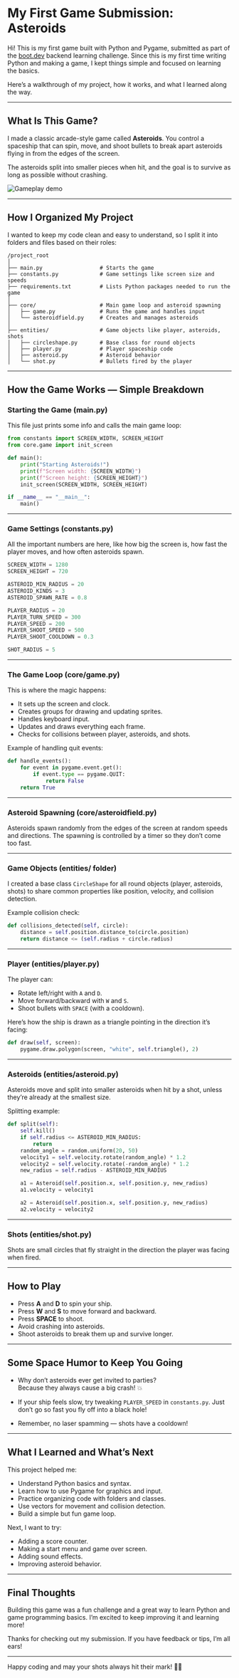 # My First Game Submission: Asteroids

Hi! This is my first game built with Python and Pygame, submitted as part of the [boot.dev](https://www.boot.dev/courses/build-asteroids-python) backend learning challenge. Since this is my first time writing Python and making a game, I kept things simple and focused on learning the basics.

Here’s a walkthrough of my project, how it works, and what I learned along the way.

---

## What Is This Game?

I made a classic arcade-style game called **Asteroids**. You control a spaceship that can spin, move, and shoot bullets to break apart asteroids flying in from the edges of the screen.

The asteroids split into smaller pieces when hit, and the goal is to survive as long as possible without crashing.

![Gameplay demo](./assets/game-play.gif)

---

## How I Organized My Project

I wanted to keep my code clean and easy to understand, so I split it into folders and files based on their roles:

```
/project_root
│
├── main.py                  # Starts the game
├── constants.py             # Game settings like screen size and speeds
├── requirements.txt         # Lists Python packages needed to run the game
│
├── core/                    # Main game loop and asteroid spawning
│   ├── game.py              # Runs the game and handles input
│   └── asteroidfield.py     # Creates and manages asteroids
│
├── entities/                # Game objects like player, asteroids, shots
│   ├── circleshape.py       # Base class for round objects
│   ├── player.py            # Player spaceship code
│   ├── asteroid.py          # Asteroid behavior
│   └── shot.py              # Bullets fired by the player
```

---

## How the Game Works — Simple Breakdown

### Starting the Game (main.py)

This file just prints some info and calls the main game loop:

```python
from constants import SCREEN_WIDTH, SCREEN_HEIGHT
from core.game import init_screen

def main():
    print("Starting Asteroids!")
    print(f"Screen width: {SCREEN_WIDTH}")
    print(f"Screen height: {SCREEN_HEIGHT}")
    init_screen(SCREEN_WIDTH, SCREEN_HEIGHT)

if __name__ == "__main__":
    main()
```

---

### Game Settings (constants.py)

All the important numbers are here, like how big the screen is, how fast the player moves, and how often asteroids spawn.

```python
SCREEN_WIDTH = 1280
SCREEN_HEIGHT = 720

ASTEROID_MIN_RADIUS = 20
ASTEROID_KINDS = 3
ASTEROID_SPAWN_RATE = 0.8

PLAYER_RADIUS = 20
PLAYER_TURN_SPEED = 300
PLAYER_SPEED = 200
PLAYER_SHOOT_SPEED = 500
PLAYER_SHOOT_COOLDOWN = 0.3

SHOT_RADIUS = 5
```

---

### The Game Loop (core/game.py)

This is where the magic happens:

- It sets up the screen and clock.
- Creates groups for drawing and updating sprites.
- Handles keyboard input.
- Updates and draws everything each frame.
- Checks for collisions between player, asteroids, and shots.

Example of handling quit events:

```python
def handle_events():
    for event in pygame.event.get():
        if event.type == pygame.QUIT:
            return False
    return True
```

---

### Asteroid Spawning (core/asteroidfield.py)

Asteroids spawn randomly from the edges of the screen at random speeds and directions. The spawning is controlled by a timer so they don’t come too fast.

---

### Game Objects (entities/ folder)

I created a base class `CircleShape` for all round objects (player, asteroids, shots) to share common properties like position, velocity, and collision detection.

Example collision check:

```python
def collisions_detected(self, circle):
    distance = self.position.distance_to(circle.position)
    return distance <= (self.radius + circle.radius)
```

---

### Player (entities/player.py)

The player can:

- Rotate left/right with `A` and `D`.
- Move forward/backward with `W` and `S`.
- Shoot bullets with `SPACE` (with a cooldown).

Here’s how the ship is drawn as a triangle pointing in the direction it’s facing:

```python
def draw(self, screen):
    pygame.draw.polygon(screen, "white", self.triangle(), 2)
```

---

### Asteroids (entities/asteroid.py)

Asteroids move and split into smaller asteroids when hit by a shot, unless they’re already at the smallest size.

Splitting example:

```python
def split(self):
    self.kill()
    if self.radius <= ASTEROID_MIN_RADIUS:
        return
    random_angle = random.uniform(20, 50)
    velocity1 = self.velocity.rotate(random_angle) * 1.2
    velocity2 = self.velocity.rotate(-random_angle) * 1.2
    new_radius = self.radius - ASTEROID_MIN_RADIUS

    a1 = Asteroid(self.position.x, self.position.y, new_radius)
    a1.velocity = velocity1

    a2 = Asteroid(self.position.x, self.position.y, new_radius)
    a2.velocity = velocity2
```

---

### Shots (entities/shot.py)

Shots are small circles that fly straight in the direction the player was facing when fired.

---

## How to Play

- Press **A** and **D** to spin your ship.
- Press **W** and **S** to move forward and backward.
- Press **SPACE** to shoot.
- Avoid crashing into asteroids.
- Shoot asteroids to break them up and survive longer.

---

## Some Space Humor to Keep You Going

- Why don’t asteroids ever get invited to parties?  
  Because they always cause a big crash! 💥

- If your ship feels slow, try tweaking `PLAYER_SPEED` in `constants.py`. Just don’t go so fast you fly off into a black hole!

- Remember, no laser spamming — shots have a cooldown!

---

## What I Learned and What’s Next

This project helped me:

- Understand Python basics and syntax.
- Learn how to use Pygame for graphics and input.
- Practice organizing code with folders and classes.
- Use vectors for movement and collision detection.
- Build a simple but fun game loop.

Next, I want to try:

- Adding a score counter.
- Making a start menu and game over screen.
- Adding sound effects.
- Improving asteroid behavior.

---

## Final Thoughts

Building this game was a fun challenge and a great way to learn Python and game programming basics. I’m excited to keep improving it and learning more!

Thanks for checking out my submission. If you have feedback or tips, I’m all ears!

---

Happy coding and may your shots always hit their mark! 🎯🚀